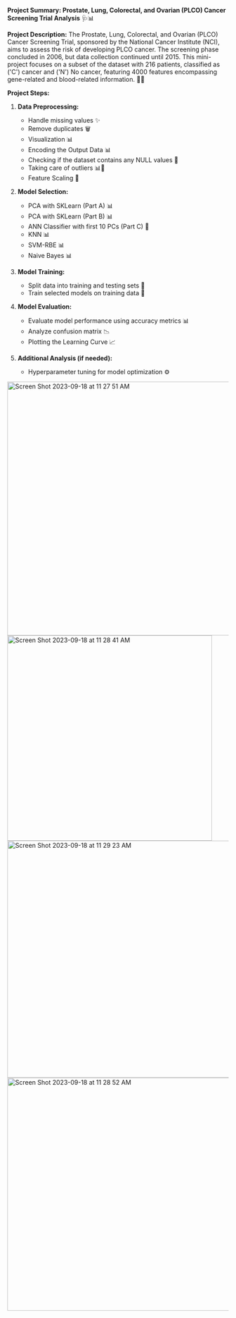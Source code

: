 

**Project Summary: Prostate, Lung, Colorectal, and Ovarian (PLCO) Cancer Screening Trial Analysis** 🩺📊

**Project Description:**
The Prostate, Lung, Colorectal, and Ovarian (PLCO) Cancer Screening Trial, sponsored by the National Cancer Institute (NCI), aims to assess the risk of developing PLCO cancer. The screening phase concluded in 2006, but data collection continued until 2015. This mini-project focuses on a subset of the dataset with 216 patients, classified as ('C') cancer and ('N') No cancer, featuring 4000 features encompassing gene-related and blood-related information. 🧬💉

**Project Steps:**

1. **Data Preprocessing:**
   - Handle missing values ✨
   - Remove duplicates 🗑️
   - Visualization 📊
   - Encoding the Output Data 📊
   - Checking if the dataset contains any NULL values 🧐
   - Taking care of outliers 📊🧐
   - Feature Scaling 📏

2. **Model Selection:**
   - PCA with SKLearn (Part A) 📊
   - PCA with SKLearn (Part B) 📊
   - ANN Classifier with first 10 PCs (Part C) 🧠
   - KNN 📊
   - SVM-RBE 📊
   - Naive Bayes 📊

3. **Model Training:**
   - Split data into training and testing sets 🧩
   - Train selected models on training data 🚀

4. **Model Evaluation:**
   - Evaluate model performance using accuracy metrics 📊
   - Analyze confusion matrix 📉
   - Plotting the Learning Curve 📈

5. **Additional Analysis (if needed):**
   - Hyperparameter tuning for model optimization ⚙️


<img width="576" alt="Screen Shot 2023-09-18 at 11 27 51 AM" src="https://github.com/ZTECH10/Machine-Learning-classfication-model-for-National-Cancer-Institute-NCI-Cancer-dataset-/assets/53150477/ed4b8952-0bc1-402b-b527-c951b7c96562">


<img width="466" alt="Screen Shot 2023-09-18 at 11 28 41 AM" src="https://github.com/ZTECH10/Machine-Learning-classfication-model-for-National-Cancer-Institute-NCI-Cancer-dataset-/assets/53150477/78aa0ea9-622c-4d8b-a071-5be2dadbb4ab">


<img width="538" alt="Screen Shot 2023-09-18 at 11 29 23 AM" src="https://github.com/ZTECH10/Machine-Learning-classfication-model-for-National-Cancer-Institute-NCI-Cancer-dataset-/assets/53150477/bd24f06a-fc45-4f13-bc63-05ee969e70c7">

<img width="529" alt="Screen Shot 2023-09-18 at 11 28 52 AM" src="https://github.com/ZTECH10/Machine-Learning-classfication-model-for-National-Cancer-Institute-NCI-Cancer-dataset-/assets/53150477/7648e397-503c-4553-8d9d-248e1b6240e9">










